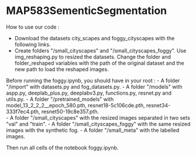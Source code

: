# MAP583SementicSegmentation

How to use our code :


- Download the datasets city_scapes and foggy_cityscapes with the following links.
- Create folders "/small_cityscapes" and "/small_cityscapes_foggy". Use img_reshaping.py to resized the datasets. Change the folder and folder_reshaped variables with the path of the original dataset and the new path to load the reshaped images.


Before running the foggy.ipynb, you should have in your root :
		- A folder "/import" with datasets.py and fog_datasets.py. 
		- A folder "/models" with aspp.py, deeplab_plus.py, deeplabv3.py, functions.py, resnet.py and utils.py. 
		- A folder "/pretrained_models" with model_13_2_2_2__epoch_580.pth, resnet18-5c106cde.pth, resnet34-333f7ec4.pth, resnet50-19c8e357.pth.   
		- A folder "/small_cityscapes" with the resized images separated in two sets "val" and "train".
		- A folder "/small_cityscapes_foggy" with the same resized images with the synthetic fog.
		- A folder "/small_meta" with the labelled images.

Then run all cells of the notebook foggy.ipynb.
